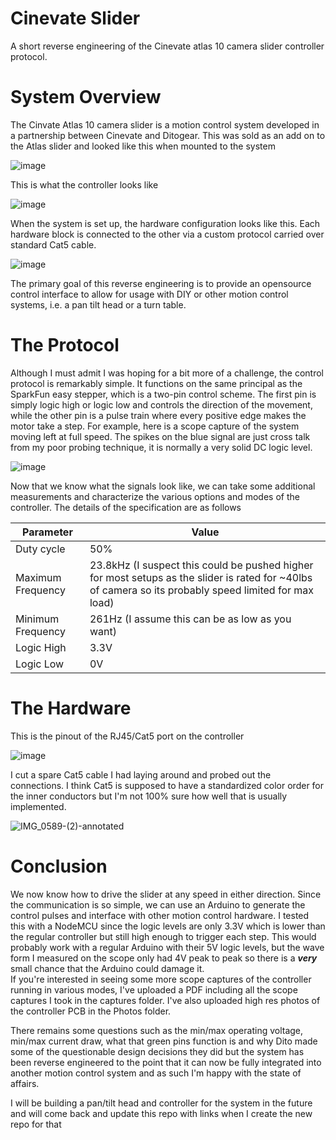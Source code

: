 # Cinevate Slider
A short reverse engineering of the Cinevate atlas 10 camera slider controller protocol. 

# System Overview
The Cinvate Atlas 10 camera slider is a motion control system developed in a partnership between Cinevate and Ditogear. This was sold as an add on to the Atlas slider and looked like this when mounted to the system

![image](https://user-images.githubusercontent.com/32988623/114131324-4d678880-98b7-11eb-861a-d920e9adc9d5.png)

This is what the controller looks like

![image](https://user-images.githubusercontent.com/32988623/114130695-fa410600-98b5-11eb-9aa9-bdd4e55e1dee.png)

When the system is set up, the hardware configuration looks like this. Each hardware block is connected to the other via a custom protocol carried over standard Cat5 cable. 

![image](https://user-images.githubusercontent.com/32988623/114130972-881cf100-98b6-11eb-9bd0-d9ae709905d0.png)


The primary goal of this reverse engineering is to provide an opensource control interface to allow for usage with DIY or other motion control systems, i.e. a pan tilt head or a turn table. 

# The Protocol
Although I must admit I was hoping for a bit more of a challenge, the control protocol is remarkably simple. It functions on the same principal as the SparkFun easy stepper, which is a two-pin control scheme. The first pin is simply logic high or logic low and controls the direction of the movement, while the other pin is a pulse train where every positive edge makes the motor take a step. For example, here is a scope capture of the system moving left at full speed. The spikes on the blue signal are just cross talk from my poor probing technique, it is normally a very solid DC logic level. 

![image](https://user-images.githubusercontent.com/32988623/114132223-cf0be600-98b8-11eb-9950-c9ee19b66443.png)

Now that we know what the signals look like, we can take some additional measurements and characterize the various options and modes of the controller. The details of the specification are as follows


| Parameter  | Value |
| ------------- | ------------- |
| Duty cycle  | 50%  |
| Maximum Frequency  | 23.8kHz (I suspect this could be pushed higher for most setups as the slider is rated for ~40lbs of camera so its probably speed limited for max load)  |
| Minimum Frequency  | 261Hz (I assume this can be as low as you want)  |
| Logic High  | 3.3V  |
| Logic Low  | 0V  |

# The Hardware
This is the pinout of the RJ45/Cat5 port on the controller

![image](https://user-images.githubusercontent.com/32988623/114148486-a989d700-98ce-11eb-99c5-125c60e0401d.png)

I cut a spare Cat5 cable I had laying around and probed out the connections. I think Cat5 is supposed to have a standardized color order for the inner conductors but I'm not 100% sure how well that is usually implemented. 

![IMG_0589-(2)-annotated](https://user-images.githubusercontent.com/32988623/114149199-80b61180-98cf-11eb-8d78-263a85e275f3.jpg)

#  Conclusion
We now know how to drive the slider at any speed in either direction. Since the communication is so simple, we can use an Arduino to generate the control pulses and interface with other motion control hardware. I tested this with a NodeMCU since the logic levels are only 3.3V which is lower than the regular controller but still high enough to trigger each step. This would probably work with a regular Arduino with their 5V logic levels, but the wave form I measured on the scope only had 4V peak to peak so there is a ***very*** small chance that the Arduino could damage it.  
If you're interested in seeing some more scope captures of the controller running in various modes, I've uploaded a PDF including all the scope captures I took in the captures folder. 
I've also uploaded high res photos of the controller PCB in the Photos folder.

There remains some questions such as the min/max operating voltage, min/max current draw, what that green pins function is and why Dito made some of the questionable design decisions they did but the system has been reverse engineered to the point that it can now be fully integrated into another motion control system and as such I'm happy with the state of affairs. 

I will be building a pan/tilt head and controller for the system in the future and will come back and update this repo with links when I create the new repo for that
